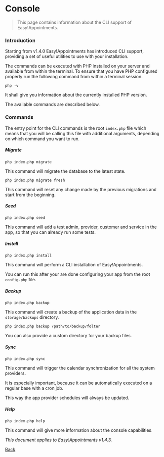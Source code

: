 # Console

> This page contains information about the CLI support of Easy!Appointments.

### Introduction

Starting from v1.4.0 Easy!Appointments has introduced CLI support, providing a set of useful utilities to use with your installation. 

The commands can be executed with PHP installed on your server and available from within the terminal. To ensure that you have PHP configured properly run the following command from within a terminal session. 

```
php -v
```

It shall give you information about the currently installed PHP version.

The available commands are described below.  

### Commands

The entry point for the CLI commands is the root `index.php` file which means that you will be calling this file with additional arguments, depending on which command you want to run. 

##### Migrate 

```
php index.php migrate
```

This command will migrate the database to the latest state. 

```
php index.php migrate fresh
```

This command will reset any change made by the previous migrations and start from the beginning. 

##### Seed

```
php index.php seed
```

This command will add a test admin, provider, customer and service in the app, so that you can already run some tests.  

##### Install

```
php index.php install
```

This command will perform a CLI installation of Easy!Appointments. 

You can run this after your are done configuring your app from the root `config.php` file. 

##### Backup 

```
php index.php backup
```

This command will create a backup of the application data in the `storage/backups` directory. 


```
php index.php backup /path/to/backup/folter
``` 

You can also provide a custom directory for your backup files. 


##### Sync

```
php index.php sync
``` 

This command will trigger the calendar synchronization for all the system providers. 

It is especially important, because it can be automatically executed on a regular base with a cron job. 

This way the app provider schedules will always be updated. 


##### Help 

```
php index.php help
``` 

This command will give more information about the console capabilities.

*This document applies to Easy!Appointments v1.4.3.*

[Back](readme.md)
